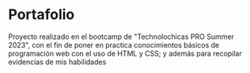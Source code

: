 # Portafolio
Proyecto realizado en el bootcamp de "Technolochicas PRO Summer 2023", con el fin de poner en practica conocimientos básicos de programación web con el uso de HTML y CSS; y además para recopilar evidencias de mis habilidades
